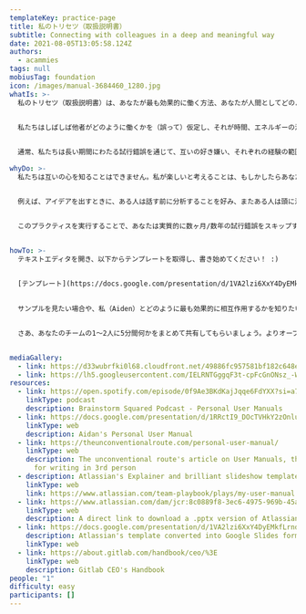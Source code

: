 ```yaml
---
templateKey: practice-page
title: 私のトリセツ（取扱説明書）
subtitle: Connecting with colleagues in a deep and meaningful way
date: 2021-08-05T13:05:58.124Z
authors:
  - acammies
tags: null
mobiusTag: foundation
icon: /images/manual-3684460_1280.jpg
whatIs: >-
  私のトリセツ（取扱説明書）は、あなたが最も効果的に働く方法、あなたが人間としてどのような人物であるか、そして他者に最も効果的にあなたと協働するためのフレームワークを提供するドキュメントです。

  
  私たちはしばしば他者がどのように働くかを（誤って）仮定し、それが時間、エネルギーの浪費やネガティブな感情を引き起こします。


  通常、私たちは長い期間にわたる試行錯誤を通じて、互いの好き嫌い、それぞれの経験の範囲を学びますが、私のトリセツによって、はるかに効果的で効率的、かつ、楽しい方法でコミュニケーションし、協力することができます。 

whyDo: >-
  私たちは互いの心を知ることはできません。私が楽しいと考えることは、もしかしたらあなたのそれとは同じではないかもしれません。 あなたがいつ働くのか、好みのコミュニケーションプラットフォームは何か、他にコミットしていることはなにか、好きなものと嫌いなもの、強みや弱点、どのように最も効果的に働くのか、どのようなタイプのフィードバックが好きかなど、私は知りません。


  例えば、アイデアを出すときに、ある人は話す前に分析することを好み、またある人は頭に浮かんだ最初のアイディアをつぎつぎに口に出すことを好みます。このようなことを理解することで、すべての人のアイディアが共有される環境を作ることができるかもしれません。コミュニケーションは人間関係の鍵ですが、このプラクティスはコミュニケーションを促進するための素晴らしいツールとして機能します。


  このプラクティスを実行することで、あなたは実質的に数ヶ月/数年の試行錯誤をスキップすることができるかもしれません。ある人とどのようにすれば最も効果的に働けるかについて、推測するのではなく、（このプラクティスを使って）シンプルに質問することで、明らかにすることができるでしょう。


howTo: >-
  テキストエディタを開き、以下からテンプレートを取得し、書き始めてください！ :)

  
  [テンプレート](https://docs.google.com/presentation/d/1VA2lzi6XxY4DyEMkfLrndQNXdtmb2LD0rfGTvHQlXw8/edit?usp=sharing) や空白の用紙を用意して、5分程度でさっと書いてみましょう。書き始めると言葉が自然に流れてきます。まだ他人と共有するのに十分な自信がない場合でも、自己認識を高めるためのツールとして非常に強力です。他者が自分をどのように認識するかについて考えることで、自分自身について非常に興味深いことを学ぶことができます。他者の視点を求めることで、盲点を明らかにし、自分自身についてもっと知ることができます。

  
  サンプルを見たい場合や、私（Aiden）とどのように最も効果的に相互作用するかを知りたい場合は、こちらを参照してください：[Aidanのトリセツ](https://docs.google.com/presentation/d/1RRctI9_DOcTVHkY2zOnlu44KZTy3sJNNae5bZJydUk0/edit?usp=sharing) 。 Atlassianの優れたテンプレートに感謝します！


  さあ、あなたのチームの1〜2人に5分間何かをまとめて共有してもらいましょう。よりオープンで健康的で幸せなチームを作成するのに役立ちますよ。 :)


mediaGallery:
  - link: https://d33wubrfki0l68.cloudfront.net/49886fc957581bf182c648ed103d13da172badc1/872f6/images/personalusermanual1.png
  - link: https://lh5.googleusercontent.com/IELRNTGggqF3t-cpFcGnONsz_-WjqFxnPxjMwKAYLcdsFh7Ay1NQx2VIBJ4tw9bix5n2WjChwK0U022SL2wWEhHCRa905KVvSIWp-y_pEWBBFnVyi0JUQWGClF9OeZrhAS7dMxb2prw
resources:
  - link: https://open.spotify.com/episode/0f9Ae3BKdKajJqqe6FdYXX?si=a71beb8017dd47d1
    linkType: podcast
    description: Brainstorm Squared Podcast - Personal User Manuals
  - link: https://docs.google.com/presentation/d/1RRctI9_DOcTVHkY2zOnlu44KZTy3sJNNae5bZJydUk0/edit?usp=sharing
    linkType: web
    description: Aidan's Personal User Manual
  - link: https://theunconventionalroute.com/personal-user-manual/
    linkType: web
    description: The unconventional route's article on User Manuals, the inspiration
      for writing in 3rd person
  - description: Atlassian's Explainer and brilliant slideshow template
    linkType: web
    link: https://www.atlassian.com/team-playbook/plays/my-user-manual
  - link: https://www.atlassian.com/dam/jcr:8c0889f8-3ec6-4975-969b-45a72e924d8a/MyUserManual-Atlassian-Template.pptx
    linkType: web
    description: A direct link to download a .pptx version of Atlassian's template
  - link: https://docs.google.com/presentation/d/1VA2lzi6XxY4DyEMkfLrndQNXdtmb2LD0rfGTvHQlXw8/edit?usp=sharing
    description: Atlassian's template converted into Google Slides format
    linkType: web
  - link: https://about.gitlab.com/handbook/ceo/%3E
    linkType: web
    description: Gitlab CEO's Handbook
people: "1"
difficulty: easy
participants: []
---
```


